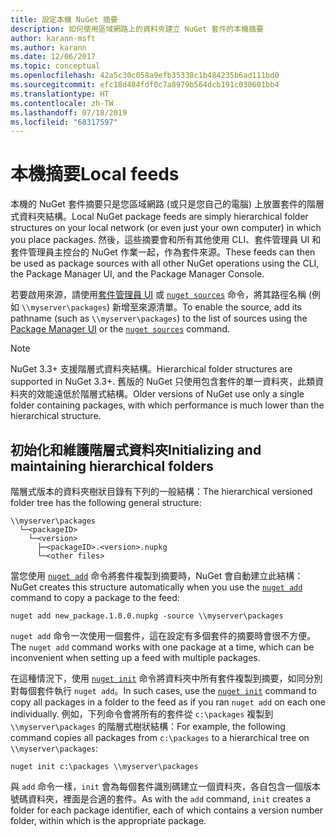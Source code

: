 ```yaml
---
title: 設定本機 NuGet 摘要
description: 如何使用區域網路上的資料夾建立 NuGet 套件的本機摘要
author: karann-msft
ms.author: karann
ms.date: 12/06/2017
ms.topic: conceptual
ms.openlocfilehash: 42a5c30c058a9efb35338c1b484235b6ad111bd0
ms.sourcegitcommit: efc18d484fdf0c7a8979b564dcb191c030601bb4
ms.translationtype: HT
ms.contentlocale: zh-TW
ms.lasthandoff: 07/18/2019
ms.locfileid: "68317597"
---
```

# <a name="local-feeds"></a><span data-ttu-id="d089b-103">本機摘要</span><span class="sxs-lookup"><span data-stu-id="d089b-103">Local feeds</span></span>

<span data-ttu-id="d089b-104">本機的 NuGet 套件摘要只是您區域網路 (或只是您自己的電腦) 上放置套件的階層式資料夾結構。</span><span class="sxs-lookup"><span data-stu-id="d089b-104">Local NuGet package feeds are simply hierarchical folder structures on your local network (or even just your own computer) in which you place packages.</span></span> <span data-ttu-id="d089b-105">然後，這些摘要會和所有其他使用 CLI、套件管理員 UI 和套件管理員主控台的 NuGet 作業一起，作為套件來源。</span><span class="sxs-lookup"><span data-stu-id="d089b-105">These feeds can then be used as package sources with all other NuGet operations using the CLI, the Package Manager UI, and the Package Manager Console.</span></span>

<span data-ttu-id="d089b-106">若要啟用來源，請使用[套件管理員 UI](../consume-packages/install-use-packages-visual-studio.md#package-sources) 或 [`nuget sources`](../reference/cli-reference/cli-ref-sources.md) 命令，將其路徑名稱 (例如 `\\myserver\packages`) 新增至來源清單。</span><span class="sxs-lookup"><span data-stu-id="d089b-106">To enable the source, add its pathname (such as `\\myserver\packages`) to the list of sources using the [Package Manager UI](../consume-packages/install-use-packages-visual-studio.md#package-sources) or the [`nuget sources`](../reference/cli-reference/cli-ref-sources.md) command.</span></span>

> [!Note]
> <span data-ttu-id="d089b-107">NuGet 3.3+ 支援階層式資料夾結構。</span><span class="sxs-lookup"><span data-stu-id="d089b-107">Hierarchical folder structures are supported in NuGet 3.3+.</span></span> <span data-ttu-id="d089b-108">舊版的 NuGet 只使用包含套件的單一資料夾，此類資料夾的效能遠低於階層式結構。</span><span class="sxs-lookup"><span data-stu-id="d089b-108">Older versions of NuGet use only a single folder containing packages, with which performance is much lower than the hierarchical structure.</span></span>

## <a name="initializing-and-maintaining-hierarchical-folders"></a><span data-ttu-id="d089b-109">初始化和維護階層式資料夾</span><span class="sxs-lookup"><span data-stu-id="d089b-109">Initializing and maintaining hierarchical folders</span></span>

<span data-ttu-id="d089b-110">階層式版本的資料夾樹狀目錄有下列的一般結構：</span><span class="sxs-lookup"><span data-stu-id="d089b-110">The hierarchical versioned folder tree has the following general structure:</span></span>

    \\myserver\packages
      └─<packageID>
        └─<version>
          ├─<packageID>.<version>.nupkg
          └─<other files>

<span data-ttu-id="d089b-111">當您使用 [`nuget add`](../reference/cli-reference/cli-ref-add.md) 命令將套件複製到摘要時，NuGet 會自動建立此結構：</span><span class="sxs-lookup"><span data-stu-id="d089b-111">NuGet creates this structure automatically when you use the [`nuget add`](../reference/cli-reference/cli-ref-add.md) command to copy a package to the feed:</span></span>

```cli
nuget add new_package.1.0.0.nupkg -source \\myserver\packages
```

<span data-ttu-id="d089b-112">`nuget add` 命令一次使用一個套件，這在設定有多個套件的摘要時會很不方便。</span><span class="sxs-lookup"><span data-stu-id="d089b-112">The `nuget add` command works with one package at a time, which can be inconvenient when setting up a feed with multiple packages.</span></span>

<span data-ttu-id="d089b-113">在這種情況下，使用 [`nuget init`](../reference/cli-reference/cli-ref-init.md) 命令將資料夾中所有套件複製到摘要，如同分別對每個套件執行 `nuget add`。</span><span class="sxs-lookup"><span data-stu-id="d089b-113">In such cases, use the [`nuget init`](../reference/cli-reference/cli-ref-init.md) command to copy all packages in a folder to the feed as if you ran `nuget add` on each one individually.</span></span> <span data-ttu-id="d089b-114">例如，下列命令會將所有的套件從 `c:\packages` 複製到 `\\myserver\packages` 的階層式樹狀結構：</span><span class="sxs-lookup"><span data-stu-id="d089b-114">For example, the following command copies all packages from `c:\packages` to a hierarchical tree on `\\myserver\packages`:</span></span>

```cli
nuget init c:\packages \\myserver\packages
```

<span data-ttu-id="d089b-115">與 `add` 命令一樣，`init` 會為每個套件識別碼建立一個資料夾，各自包含一個版本號碼資料夾，裡面是合適的套件。</span><span class="sxs-lookup"><span data-stu-id="d089b-115">As with the `add` command, `init` creates a folder for each package identifier, each of which contains a version number folder, within which is the appropriate package.</span></span>
